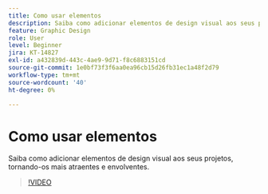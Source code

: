 ```yaml
---
title: Como usar elementos
description: Saiba como adicionar elementos de design visual aos seus projetos, tornando-os mais atraentes e envolventes
feature: Graphic Design
role: User
level: Beginner
jira: KT-14827
exl-id: a432839d-443c-4ae9-9d71-f8c6883151cd
source-git-commit: 1e0bf73f3f6aa0ea96cb15d26fb31ec1a48f2d79
workflow-type: tm+mt
source-wordcount: '40'
ht-degree: 0%

---
```


# Como usar elementos

Saiba como adicionar elementos de design visual aos seus projetos, tornando-os mais atraentes e envolventes.

>[!VIDEO](https://video.tv.adobe.com/v/3426935?quality=12&learn=on&hidetitle=true)
